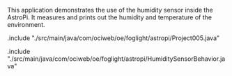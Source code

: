 
This application demonstrates the use of the humidity sensor inside the AstroPi. It measures and prints out the humidity and temperature of the environment.

.include "./src/main/java/com/ociweb/oe/foglight/astropi/Project005.java"

.include "./src/main/java/com/ociweb/oe/foglight/astropi/HumiditySensorBehavior.java"

